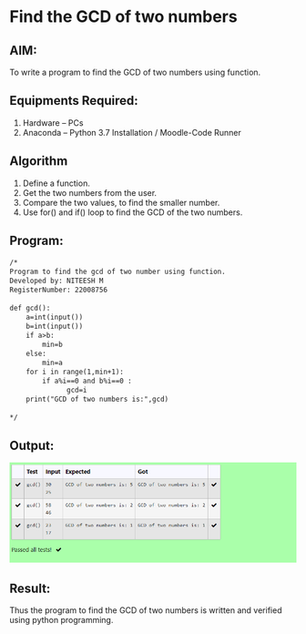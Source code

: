 # Find the GCD of two numbers

## AIM:
To write a program to find the GCD of two numbers using function.

## Equipments Required:
1. Hardware – PCs
2. Anaconda – Python 3.7 Installation / Moodle-Code Runner

## Algorithm
1. Define a function.
2. Get the two numbers from the user.
3. Compare the two values, to find the smaller number.
4. Use for() and if() loop to find the GCD of the two numbers.

## Program:
```
/*
Program to find the gcd of two number using function.
Developed by: NITEESH M
RegisterNumber: 22008756

def gcd():
    a=int(input())
    b=int(input())
    if a>b:
        min=b
    else:
        min=a
    for i in range(1,min+1): 
        if a%i==0 and b%i==0 :
              gcd=i
    print("GCD of two numbers is:",gcd)
    
*/
```

## Output:
![eig](gcd.png)


## Result:
Thus the program to find the GCD of two numbers is written and verified using python programming.

